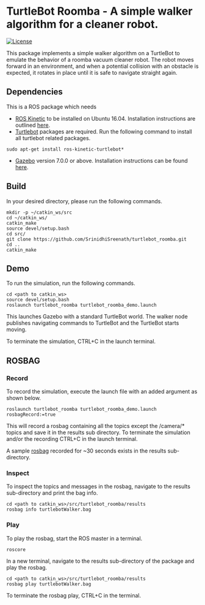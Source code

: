 # TurtleBot Roomba -  A simple walker algorithm for a cleaner robot.
[![License](https://img.shields.io/badge/License-BSD%203--Clause-blue.svg)](https://opensource.org/licenses/BSD-3-Clause)

This package implements a simple walker algorithm on a TurtleBot to emulate the behavior of a roomba vacuum cleaner robot. The robot moves forward in an environment, and when a potential collision with an obstacle is expected, it rotates in place until it is safe to navigate straight again.

## Dependencies
This is a ROS package which needs 
- [ROS Kinetic](http://wiki.ros.org/kinetic) to be installed on Ubuntu 16.04. Installation instructions are outlined [here](http://wiki.ros.org/kinetic/Installation/Ubuntu).
- [Turtlebot](https://www.turtlebot.com/) packages are required. Run the following command to install all turtlebot related packages.
```
sudo apt-get install ros-kinetic-turtlebot*
```
- [Gazebo](http://wiki.ros.org/gazebo_ros_pkgs) version 7.0.0 or above. Installation instructions can be found [here](http://gazebosim.org/tutorials?cat=guided_b&tut=guided_b1).

## Build
In your desired directory, please run the following commands.
```
mkdir -p ~/catkin_ws/src
cd ~/catkin_ws/
catkin_make
source devel/setup.bash
cd src/
git clone https://github.com/SrinidhiSreenath/turtlebot_roomba.git
cd ..
catkin_make
```
## Demo
To run the simulation, run the following commands.
```
cd <path to catkin_ws>
source devel/setup.bash
roslaunch turtlebot_roomba turtlebot_roomba_demo.launch
```
This launches Gazebo with a standard TurtleBot world. The walker node publishes navigating commands to TurtleBot and the TurtleBot starts moving.

To terminate the simulation, CTRL+C in the launch terminal.

## ROSBAG
### Record
To record the simulation, execute the launch file with an added argument as shown below.
```
roslaunch turtlebot_roomba turtlebot_roomba_demo.launch rosbagRecord:=true
```
This will record a rosbag containing all the topics except the /camera/* topics and save it in the results sub directory. To terminate the simulation and/or the recording CTRL+C in the launch terminal.

A sample [rosbag](https://github.com/SrinidhiSreenath/turtlebot_roomba/blob/master/results/turtlebotWalker.bag) recorded for ~30 seconds exists in the results sub-directory. 

### Inspect
To inspect the topics and messages in the rosbag, navigate to the results sub-directory and print the bag info.
```
cd <path to catkin_ws>/src/turtlebot_roomba/results
rosbag info turtlebotWalker.bag
```
### Play
To play the rosbag, start the ROS master in a terminal.
```
roscore
```
In a new terminal, navigate to the results sub-directory of the package and play the rosbag.
```
cd <path to catkin_ws>/src/turtlebot_roomba/results
rosbag play turtlebotWalker.bag
```
To terminate the rosbag play, CTRL+C in the terminal.
